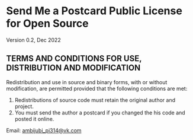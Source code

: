 # Send Me a Postcard Public License for Open Source

Version 0.2, Dec 2022

## TERMS AND CONDITIONS FOR USE, DISTRIBUTION AND MODIFICATION

Redistribution and use in source and binary forms, with or without modification, are permitted provided that the following conditions are met:

1. Redistributions of source code must retain the original author and project.
2. You must send the author a postcard if you changed the his code and posted it online.

Email: ambijubi_pi314@vk.com
